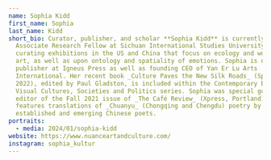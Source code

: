 ```yaml
---
name: Sophia Kidd
first_name: Sophia
last_name: Kidd
short_bio: Curator, publisher, and scholar **Sophia Kidd** is currently
  Associate Research Fellow at Sichuan International Studies University,
  curating exhibitions in the US and China that focus on ecology and women in
  art, as well as upon ontology and spatiality of emotions. Sophia is owner and
  publisher at Igneus Press as well as founding CEO of Yan Er Lu Arts
  International. Her recent book _Culture Paves the New Silk Roads_ (Springer,
  2022), edited by Paul Gladston, is included within the Contemporary East Asian
  Visual Cultures, Societies and Politics series. Sophia was special guest
  editor of the Fall 2021 issue of _The Café Review_ (Xpress, Portland), which
  features translations of _Chuanyu_ (Chongqing and Chengdu) poetry by
  established and emerging Chinese poets.
portraits:
  - media: 2024/01/sophia-kidd
website: https://www.nuanceartandculture.com/
instagram: sophia_kultur
---
```

